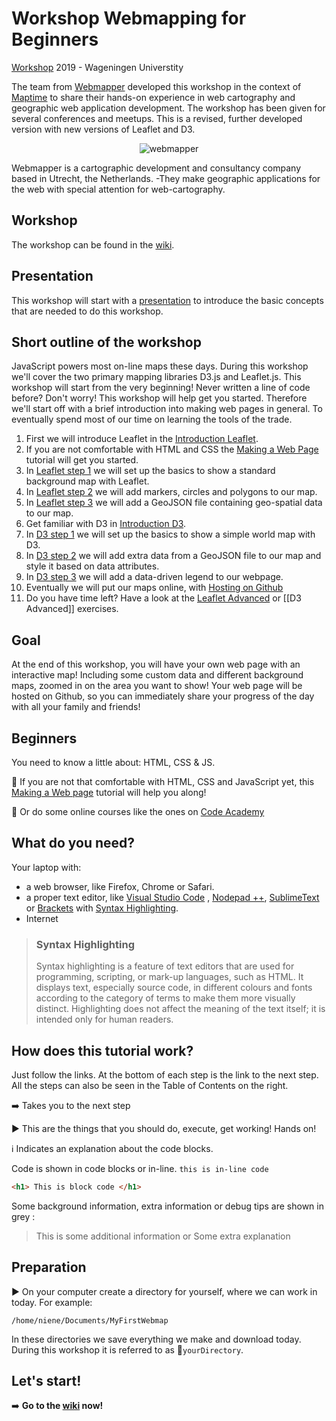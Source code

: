 # Workshop Webmapping for Beginners

[Workshop](http://2017.foss4g.org/workshop-signup/#openModal-110) 2019 - Wageningen Universtity 


The team from [Webmapper](http://www.webmapper.nl "What the map can be") developed this workshop in the context of [Maptime](http://maptime.io) to share their hands-on experience in web cartography and geographic web application development. The workshop has been given for several conferences and meetups. 
This is a revised, further developed version with new versions of Leaflet and D3. 

<p align="center"> <img align="center" src="https://raw.githubusercontent.com/wiki/NieneB/Webmapping_for_beginners/img/webmapper_logo_tekst.png" alt="webmapper"> </p>

Webmapper is a cartographic development and consultancy company based in Utrecht, the Netherlands. -They make geographic applications for the web with special attention for web-cartography. 

## Workshop

The workshop can be found in the [wiki](https://github.com/NieneB/webmapping_for_beginners_v2/wiki).

## Presentation

This workshop will start with a [presentation](https://nieneb.github.io/webmapping_for_beginners_v2/) to introduce the basic concepts that are needed to do this workshop. 

## Short outline of the workshop

JavaScript powers most on-line maps these days. During this workshop we'll cover the two primary mapping libraries D3.js and Leaflet.js. This workshop will start from the very beginning! Never written a line of code before? Don't worry! This workshop will help get you started. 
Therefore we'll start off with a brief introduction into making web pages in general. To eventually spend most of our time on learning the tools of the trade.

1. First we will introduce Leaflet in the [Introduction Leaflet](https://github.com/NieneB/Webmapping_for_beginners/wiki/Introduction-Leaflet).
2. If you are not comfortable with HTML and CSS the [Making a Web Page](https://github.com/NieneB/Webmapping_for_beginners/wiki/Making-a-web-page) tutorial will get you started.
3. In [Leaflet step 1](https://github.com/NieneB/Webmapping_for_beginners/wiki/Leaflet-step-1) we will set up the basics to show a standard background map with Leaflet.
4. In [Leaflet step 2](https://github.com/NieneB/Webmapping_for_beginners/wiki/Leaflet-step-2) we will add markers, circles and polygons to our map.
5. In [Leaflet step 3](https://github.com/NieneB/Webmapping_for_beginners/wiki/Leaflet-step-3) we will add a GeoJSON file containing geo-spatial data to our map.
5. Get familiar with D3 in [Introduction D3](https://github.com/NieneB/Webmapping_for_beginners/wiki/Introduction-D3).
6. In [D3 step 1](https://github.com/NieneB/Webmapping_for_beginners/wiki/D3-step-1) we will set up the basics to show a simple world map with D3.
7. In [D3 step 2](https://github.com/NieneB/Webmapping_for_beginners/wiki/D3-step-2) we will add extra data from a GeoJSON file to our map and style it based on data attributes. 
8. In [D3 step 3](https://github.com/NieneB/Webmapping_for_beginners/wiki/D3-step-3) we will add a data-driven legend to our webpage. 
9. Eventually we will put our maps online, with [Hosting on Github](https://github.com/NieneB/Webmapping_for_beginners/wiki/Hosting-on-github)
10. Do you have time left? Have a look at the [Leaflet Advanced](https://github.com/NieneB/Webmapping_for_beginners/wiki/Leaflet-advanced) or [[D3 Advanced]] exercises.

## Goal 

At the end of this workshop, you will have your own web page with an interactive map! Including some custom data and different background maps, zoomed in on the area you want to show! Your web page will be hosted on Github, so you can immediately share your progress of the day with all your family and friends!

## Beginners

You need to know a little about: HTML, CSS & JS. 

:link: If you are not that comfortable with HTML, CSS and JavaScript yet, this [Making a Web page](https://github.com/NieneB/Webmapping_for_beginners/wiki/Making-a-web-page) tutorial will help you along!

:link: Or do some online courses like the ones on [Code Academy](https://www.codecademy.com/)

## What do you need?

Your laptop with:

* a web browser, like Firefox, Chrome or Safari.
* a proper text editor, like [Visual Studio Code](https://code.visualstudio.com/) , [Nodepad ++](https://notepad-plus-plus.org/download/v7.6.html), [SublimeText](http://www.sublimetext.com/) or [Brackets](http://brackets.io/) with [Syntax Highlighting](https://en.wikipedia.org/wiki/Syntax_highlighting).
* Internet

>### Syntax Highlighting
>
> Syntax highlighting is a feature of text editors that are used for programming, scripting, or mark-up languages, such as HTML. It displays text, especially source code, in different colours and fonts according to the category of terms to make them more visually distinct. Highlighting does not affect the meaning of the text itself; it is intended only for human readers.

## How does this tutorial work?

Just follow the links. At the bottom of each step is the link to the next step. All the steps can also be seen in the Table of Contents on the right. 

:arrow_right: Takes you to the next step

:arrow_forward: This are the things that you should do, execute, get working! Hands on! 

:information_source: Indicates an explanation about the code blocks. 

Code is shown in code blocks or in-line. `this is in-line code` 

``` html
<h1> This is block code </h1>
```

Some background information, extra information or debug tips are shown in grey :

> This is some additional information
> or
> Some extra explanation



## Preparation

:arrow_forward: On your computer create a directory for yourself, where we can work in today. For example:

	/home/niene/Documents/MyFirstWebmap

In these directories we save everything we make and download today. During this workshop it is referred to as :open_file_folder:`yourDirectory`.

## Let's start!

:arrow_right: **Go to the [wiki](https://github.com/NieneB/webmapping_for_beginners_v2/wiki) now!**
